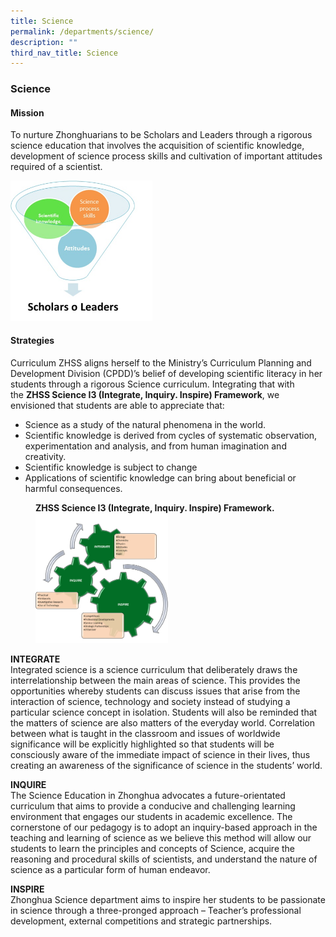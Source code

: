 ```yaml
---
title: Science
permalink: /departments/science/
description: ""
third_nav_title: Science
---
```

### **Science**
#### **Mission** 
To nurture Zhonghuarians to be Scholars and Leaders through a rigorous science education that involves the acquisition of scientific knowledge, development of science process skills and cultivation of important attitudes required of a scientist.

<img src="/images/sci1.jpg" style="width:45%">

#### **Strategies**   
Curriculum ZHSS aligns herself to the Ministry’s Curriculum Planning and Development Division (CPDD)’s belief of developing scientific literacy in her students through a rigorous Science curriculum. Integrating that with the **ZHSS Science I3 (Integrate, Inquiry. Inspire) Framework**, we envisioned that students are able to appreciate that:

* Science as a study of the natural phenomena in the world. 
*  Scientific knowledge is derived from cycles of systematic observation, experimentation and analysis, and from human imagination and creativity. 
*  Scientific knowledge is subject to change 
*  Applications of scientific knowledge can bring about beneficial or harmful consequences.

<figure>
<figcaption><strong> ZHSS Science I3 (Integrate, Inquiry. Inspire) Framework.
	</strong></figcaption>	
<img src="/images/sci2.png" style="width:50%">
</figure>

**INTEGRATE**<br>Integrated science is a science curriculum that deliberately draws the interrelationship between the main areas of science. This provides the opportunities whereby students can discuss issues that arise from the interaction of science, technology and society instead of studying a particular science concept in isolation. Students will also be reminded that the matters of science are also matters of the everyday world. Correlation between what is taught in the classroom and issues of worldwide significance will be explicitly highlighted so that students will be consciously aware of the immediate impact of science in their lives, thus creating an awareness of the significance of science in the students’ world.

**INQUIRE**<br>
The Science Education in Zhonghua advocates a future-orientated curriculum that aims to provide a conducive and challenging learning environment that engages our students in academic excellence. The cornerstone of our pedagogy is to adopt an inquiry-based approach in the teaching and learning of science as we believe this method will allow our students to learn the principles and concepts of Science, acquire the reasoning and procedural skills of scientists, and understand the nature of science as a particular form of human endeavor.

**INSPIRE**<br>
Zhonghua Science department aims to inspire her students to be passionate in science through a three-pronged approach – Teacher’s professional development, external competitions and strategic partnerships.